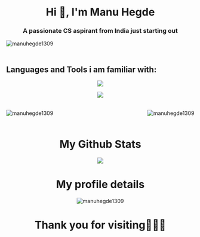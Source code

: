 <h1 align="center" >Hi 👋, I'm Manu Hegde</h1>
<h3 align="center" >A passionate CS aspirant from India just starting out</h3>

<p align="left"> <img src="https://komarev.com/ghpvc/?username=manuhegde1309&label=Profile%20views&color=0e75b6&style=flat" alt="manuhegde1309" /> </p>

<img src="https://www.gifs.cc/line3.gif" width="1000" height="5"/>

<h2><b>Languages and Tools i am familiar with:</b></h2>

<p align="center"><img  src="https://skillicons.dev/icons?i=js,html,css,react,nodejs,mysql,mongodb,express"></img></p>
<p align="center"><img  src="https://skillicons.dev/icons?i=py,c,cpp,java,rust"></img></p>
<img src="https://www.gifs.cc/line3.gif" width="1000" height="5"/>
<p><img align="left" src="https://github-readme-stats.vercel.app/api/top-langs?username=manuhegde1309&show_icons=true&locale=en&layout=compact&theme=synthwave" alt="manuhegde1309" /></p>

<p>&nbsp;<img align="right" src="http://github-profile-summary-cards.vercel.app/api/cards/repos-per-language?username=manuhegde1309&theme=synthwave" alt="manuhegde1309" /></p>
<img src="https://www.gifs.cc/line3.gif" width="1000" height="5"/>
<h1 align="center">My Github Stats</h1>
<p align="center"><img src="http://github-profile-summary-cards.vercel.app/api/cards/stats?username=manuhegde1309&theme=synthwave"/></p>
<h1 align="center">My profile details</h1>
<p align="center"><img src="http://github-profile-summary-cards.vercel.app/api/cards/profile-details?username=manuhegde1309&theme=synthwave" alt="manuhegde1309"/></p>
<h1 align="center">Thank you for visiting💙💙💙</h1>
